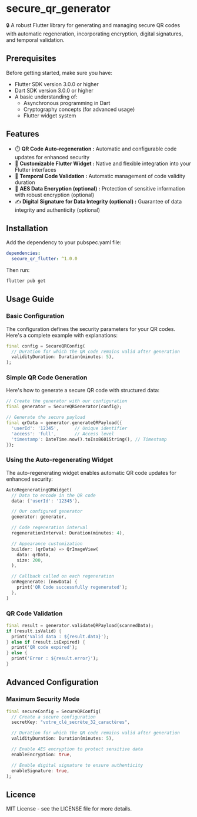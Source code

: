 # secure_qr_generator

🔒 A robust Flutter library for generating and managing secure QR codes with automatic regeneration, incorporating encryption, digital signatures, and temporal validation.


## Prerequisites

Before getting started, make sure you have:
- Flutter SDK version 3.0.0 or higher
- Dart SDK version 3.0.0 or higher
- A basic understanding of:
    - Asynchronous programming in Dart
    - Cryptography concepts (for advanced usage)
    - Flutter widget system


## Features

- ⏱️ **QR Code Auto-regeneration :** Automatic and configurable code updates for enhanced security
- 🎨 **Customizable Flutter Widget :** Native and flexible integration into your Flutter interfaces
- 🔄 **Temporal Code Validation :** Automatic management of code validity duration
- 🔐 **AES Data Encryption (optional) :** Protection of sensitive information with robust encryption (optional)
- ✍️ **Digital Signature for Data Integrity (optional) :** Guarantee of data integrity and authenticity (optional)


## Installation

Add the dependency to your pubspec.yaml file:

```yaml
dependencies:
  secure_qr_flutter: ^1.0.0
```
Then run:

```bash
flutter pub get
```


## Usage Guide

### Basic Configuration

The configuration defines the security parameters for your QR codes. Here's a complete example with explanations:

```dart
final config = SecureQRConfig(
  // Duration for which the QR code remains valid after generation
  validityDuration: Duration(minutes: 5),
);
```

### Simple QR Code Generation

Here's how to generate a secure QR code with structured data:

```dart
// Create the generator with our configuration
final generator = SecureQRGenerator(config);

// Generate the secure payload
final qrData = generator.generateQRPayload({
  'userId': '12345',      // Unique identifier
  'access': 'full',       // Access level
  'timestamp': DateTime.now().toIso8601String(), // Timestamp
});
```

### Using the Auto-regenerating Widget

The auto-regenerating widget enables automatic QR code updates for enhanced security:

```dart
AutoRegeneratingQRWidget(
  // Data to encode in the QR code
  data: {'userId': '12345'},

  // Our configured generator
  generator: generator,

  // Code regeneration interval
  regenerationInterval: Duration(minutes: 4),

  // Appearance customization
  builder: (qrData) => QrImageView(
    data: qrData,
    size: 200,
  ),

  // Callback called on each regeneration
  onRegenerate: (newData) {
    print('QR Code successfully regenerated');
  },
)
```

### QR Code Validation

```dart
final result = generator.validateQRPayload(scannedData);
if (result.isValid) {
  print('Valid data : ${result.data}');
} else if (result.isExpired) {
  print('QR code expired');
} else {
  print('Error : ${result.error}');
}
```

## Advanced Configuration

### Maximum Security Mode

```dart
final secureConfig = SecureQRConfig(
  // Create a secure configuration
  secretKey: "votre_clé_secrète_32_caractères",

  // Duration for which the QR code remains valid after generation
  validityDuration: Duration(minutes: 5),

  // Enable AES encryption to protect sensitive data
  enableEncryption: true,

  // Enable digital signature to ensure authenticity
  enableSignature: true,
);
```

## Licence

MIT License - see the LICENSE file for more details.